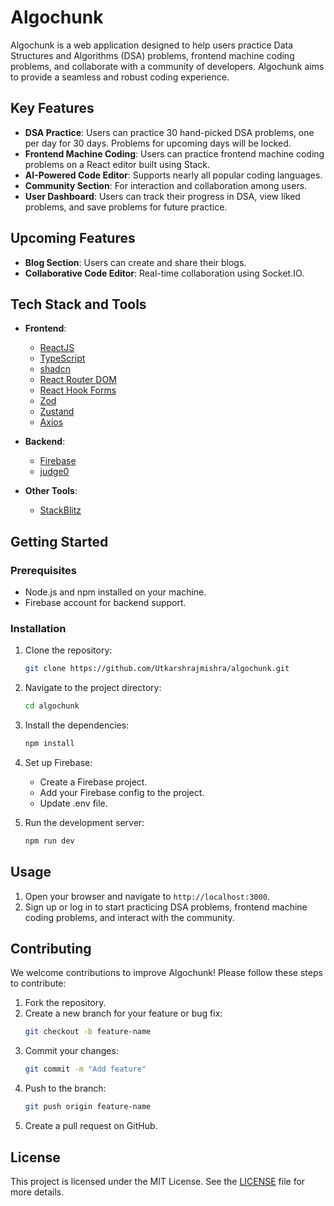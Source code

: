 
# Algochunk

Algochunk is a web application designed to help users practice Data Structures and Algorithms (DSA) problems, frontend machine coding problems, and collaborate with a community of developers. Algochunk aims to provide a seamless and robust coding experience.

## Key Features

- **DSA Practice**: Users can practice 30 hand-picked DSA problems, one per day for 30 days. Problems for upcoming days will be locked.
- **Frontend Machine Coding**: Users can practice frontend machine coding problems on a React editor built using Stack.
- **AI-Powered Code Editor**: Supports nearly all popular coding languages.
- **Community Section**: For interaction and collaboration among users.
- **User Dashboard**: Users can track their progress in DSA, view liked problems, and save problems for future practice.

## Upcoming Features

- **Blog Section**: Users can create and share their blogs.
- **Collaborative Code Editor**: Real-time collaboration using Socket.IO.

## Tech Stack and Tools

- **Frontend**:
  - [ReactJS](https://reactjs.org/)
  - [TypeScript](https://www.typescriptlang.org/)
  - [shadcn](https://shadcn.dev/)
  - [React Router DOM](https://reactrouter.com/)
  - [React Hook Forms](https://react-hook-form.com/)
  - [Zod](https://zod.dev/)
  - [Zustand](https://zustand.surge.sh/)
  - [Axios](https://axios-http.com/)

- **Backend**:
  - [Firebase](https://firebase.google.com/)
  - [judge0](https://judge0.com/)

- **Other Tools**:
  - [StackBlitz](https://stackblitz.com/)

## Getting Started

### Prerequisites

- Node.js and npm installed on your machine.
- Firebase account for backend support.

### Installation

1. Clone the repository:

   ```bash
   git clone https://github.com/Utkarshrajmishra/algochunk.git
   ```

2. Navigate to the project directory:

   ```bash
   cd algochunk
   ```

3. Install the dependencies:

   ```bash
   npm install
   ```

4. Set up Firebase:

   - Create a Firebase project.
   - Add your Firebase config to the project.
   - Update .env file.

5. Run the development server:

   ```bash
   npm run dev
   ```

## Usage

1. Open your browser and navigate to `http://localhost:3000`.
2. Sign up or log in to start practicing DSA problems, frontend machine coding problems, and interact with the community.

## Contributing

We welcome contributions to improve Algochunk! Please follow these steps to contribute:

1. Fork the repository.
2. Create a new branch for your feature or bug fix:
   ```bash
   git checkout -b feature-name
   ```
3. Commit your changes:
   ```bash
   git commit -m "Add feature"
   ```
4. Push to the branch:
   ```bash
   git push origin feature-name
   ```
5. Create a pull request on GitHub.

## License

This project is licensed under the MIT License. See the [LICENSE](LICENSE) file for more details.
